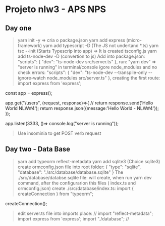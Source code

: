 # Projeto nlw3 - APS NPS
## Day one
> yarn init -y => cria o package.json
> yarn add express (micro-framework)
> yarn add typescript -D (The JS not undertand *.ts)
> yarn tsc --init (Starts Typescrip into app) => It is created tsconfig.js
> yarn add ts-node-dev -D (convertion to js)
> Add into package.json:
"scripts": {
    "dev": "ts-node-dev src/server.ts"
  },
> run: "yarn dev" => "server is running" in terminal/console
> igore node_modules and no check errors:
  "scripts": {
    "dev": "ts-node-dev --transpile-only --ignore-watch node_modules src/server.ts"
  },
> creating the first route:
import express from 'express';

const app = express();

app.get("/users", (request, response)=>{
    // return response.send('Hello World NLW#4');
    return response.json({message:'Hello World - NLW#4'});
});

app.listen(3333, ()=> console.log("server is running"));
> Use insominia to get POST verb request

## Day two - Data Base
> yarn add typeorm reflect-metadata
> yarn add sqlite3 (Choice sqlite3)
> create ormconfig.json file into root folder:
{
    "type": "sqlite",    
    "database": "./src/database/database.sqlite"
}
> The ./src/database/databse.sqlite file: will create, when run yarn dev command, after the configurarion this files ( index.ts and ormconfig.json)
> create ./src/database/index.ts:
import { createConnection } from "typeorm";

createConnection();
> edit server.ts file into imports place:
//
import "reflect-metadata";
import express from 'express';
import "./database";
//




